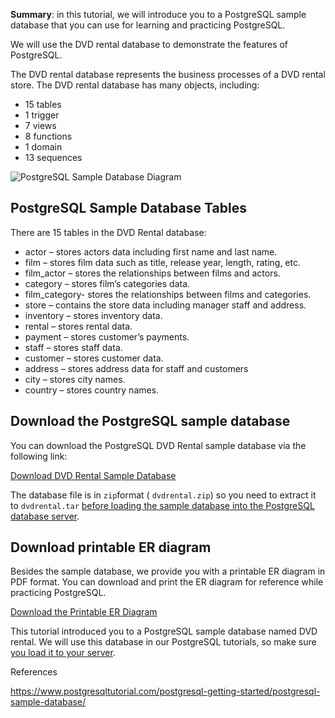 **Summary**: in this tutorial, we will introduce you to a PostgreSQL sample database that you can use for learning and practicing PostgreSQL.

We will use the DVD rental database to demonstrate the features of PostgreSQL.

The DVD rental database represents the business processes of a DVD rental store. The DVD rental database has many objects, including:

- 15 tables
- 1 trigger
- 7 views
- 8 functions
- 1 domain
- 13 sequences

![PostgreSQL Sample Database Diagram](https://www.postgresqltutorial.com/wp-content/uploads/2018/03/dvd-rental-sample-database-diagram.png)

## PostgreSQL Sample Database Tables

There are 15 tables in the DVD Rental database:

- actor – stores actors data including first name and last name.
- film – stores film data such as title, release year, length, rating, etc.
- film_actor – stores the relationships between films and actors.
- category – stores film’s categories data.
- film_category- stores the relationships between films and categories.
- store – contains the store data including manager staff and address.
- inventory – stores inventory data.
- rental – stores rental data.
- payment – stores customer’s payments.
- staff – stores staff data.
- customer – stores customer data.
- address – stores address data for staff and customers
- city – stores city names.
- country – stores country names.

## Download the PostgreSQL sample database

You can download the PostgreSQL DVD Rental sample database via the following link:

[Download DVD Rental Sample Database](https://www.postgresqltutorial.com/wp-content/uploads/2019/05/dvdrental.zip)

The database file is in `zip`format ( `dvdrental.zip`) so you need to extract it to `dvdrental.tar` [before loading the sample database into the PostgreSQL database server](https://www.postgresqltutorial.com/load-postgresql-sample-database/).

## Download printable ER diagram

Besides the sample database, we provide you with a printable ER diagram in PDF format. You can download and print the ER diagram for reference while practicing PostgreSQL.

[Download the Printable ER Diagram](https://www.postgresqltutorial.com/wp-content/uploads/2018/03/printable-postgresql-sample-database-diagram.pdf)

This tutorial introduced you to a PostgreSQL sample database named DVD rental. We will use this database in our PostgreSQL tutorials, so make sure [you load it to your server](https://www.postgresqltutorial.com/load-postgresql-sample-database/).



References

https://www.postgresqltutorial.com/postgresql-getting-started/postgresql-sample-database/




